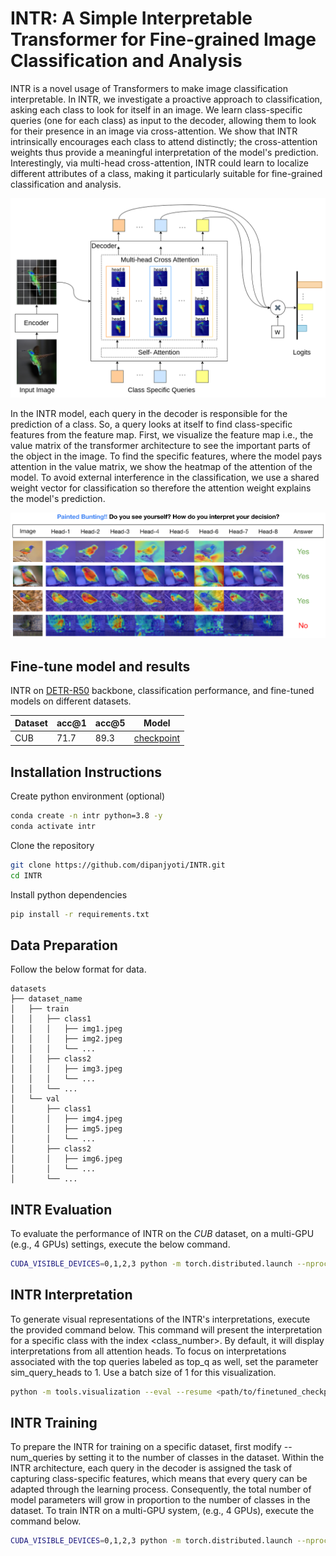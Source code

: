 # INTR: A Simple Interpretable Transformer for Fine-grained Image Classification and Analysis

INTR is a novel usage of Transformers to make image classification interpretable. In INTR, we investigate a proactive approach to classification, asking each class to look for itself in an image. We learn class-specific queries (one for each class) as input to the decoder, allowing them to look for their presence in an image via cross-attention.  We show that INTR intrinsically encourages each class to attend distinctly; the cross-attention weights thus provide a meaningful interpretation of the model's prediction. Interestingly, via multi-head cross-attention, INTR could learn to localize different attributes of a class, making it particularly suitable for fine-grained classification and analysis.

![Image Description](git_images/architecture.png)

In the INTR model, each query in the decoder is responsible for the prediction of a class. So, a query looks at itself to find class-specific features from the feature map. First, we visualize the feature map i.e., the value matrix of the transformer architecture to see the important parts of the object in the image. To find the specific features, where the model pays attention in the value matrix, we show the heatmap of the attention of the model. To avoid external interference in the classification, we use a shared weight vector for classification so therefore the attention weight explains the model's prediction.

![Image Description](git_images/teaser.png)

## Fine-tune model and results

INTR on [DETR-R50](https://github.com) backbone, classification performance, and fine-tuned models on different datasets.


| Dataset | acc@1 | acc@5 | Model |
|----------|----------|----------|----------|
| CUB | 71.7 | 89.3 |  [checkpoint](https://drive.google.com/file/d/12eKuoPR5uTaOREBs9A00vvT9-sLs-XFJ/view?usp=share_link)|





## Installation Instructions

Create python environment (optional)
```sh
conda create -n intr python=3.8 -y
conda activate intr
```

Clone the repository
```sh
git clone https://github.com/dipanjyoti/INTR.git
cd INTR
```

Install python dependencies

```sh
pip install -r requirements.txt
```

## Data Preparation
Follow the below format for data.
```
datasets
├── dataset_name
│   ├── train
│   │   ├── class1
│   │   │   ├── img1.jpeg
│   │   │   ├── img2.jpeg
│   │   │   └── ...
│   │   ├── class2
│   │   │   ├── img3.jpeg
│   │   │   └── ...
│   │   └── ...
│   └── val
│       ├── class1
│       │   ├── img4.jpeg
│       │   ├── img5.jpeg
│       │   └── ...
│       ├── class2
│       │   ├── img6.jpeg
│       │   └── ...
│       └── ...
```

## INTR Evaluation
To evaluate the performance of INTR on the _CUB_ dataset, on a multi-GPU (e.g., 4 GPUs) settings, execute the below command.

```sh
CUDA_VISIBLE_DEVICES=0,1,2,3 python -m torch.distributed.launch --nproc_per_node=4 --master_port 12345 --use_env main.py --eval --resume <path/to/finetuned_checkpoint.pth> --dataset_path <path/to/datasets> --dataset_name <dataset_name>
```
## INTR Interpretation

To generate visual representations of the INTR's interpretations, execute the provided command below. This command will present the interpretation for a specific class with the index <class_number>. By default, it will display interpretations from all attention heads. To focus on interpretations associated with the top queries labeled as top_q as well, set the parameter sim_query_heads to 1. Use a batch size of 1 for this visualization.

```sh
python -m tools.visualization --eval --resume <path/to/finetuned_checkpoint.pth> --dataset_name <dataset_name> --class_index <class_number>
```
## INTR Training
To prepare the INTR for training on a specific dataset, first modify --num_queries by setting it to the number of classes in the dataset. Within the INTR architecture, each query in the decoder is assigned the task of capturing class-specific features, which means that every query can be adapted through the learning process. Consequently, the total number of model parameters will grow in proportion to the number of classes in the dataset. To train INTR on a multi-GPU system, (e.g., 4 GPUs), execute the command below.

```sh
CUDA_VISIBLE_DEVICES=0,1,2,3 python -m torch.distributed.launch --nproc_per_node=4 --master_port 12345 --use_env main.py --finetune <path/to/detr_r50_checkpoint.pth> --dataset_path <path/to/datasets> --dataset_name <dataset_name> --num_queries <num_of_classes>
```
